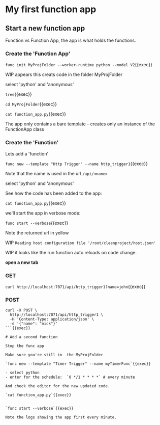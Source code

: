 # My first function app


## Start a new function app

Function vs Function App, the app is what holds the functions.

### Create the 'Function App'

`func init MyProjFolder --worker-runtime python --model V2`{{exec}}

WIP appears this creats code in the folder MyProjFolder



select 'python' and 'anonymous'

`tree`{{exec}}

`cd MyProjFolder`{{exec}}

`cat function_app.py`{{exec}}

The app only contains a bare template - creates only an instance of the FunctionApp class

### Create the 'Function'

Lets add a 'function'

`func new --template "Http Trigger" --name http_trigger1`{{exec}}

Note that the name is used in the url `/api/<name>`

select 'python' and 'anonymous'

See how the code has been added to the app:

`cat function_app.py`{{exec}}

we'll start the app in verbose mode:

`func start --verbose`{{exec}}

Note the returned url in yellow

WIP `Reading host configuration file '/root/cleanproject/host.json'`

WIP it looks like the run function auto reloads on code change.

**open a new tab**


### GET

`curl http://localhost:7071/api/http_trigger1?name=john`{{exec}}


### POST
```
curl -X POST \
  http://localhost:7071/api/http_trigger1 \
  -H 'Content-Type: application/json' \
  -d '{"name": "nick"}'
```{{exec}}

# Add a second function

Stop the func app

Make sure you're still in  the MyProjFolder

`func new --template "Timer Trigger" --name myTimerFunc`{{exec}}

- select python
- enter for the schedule:  `0 */1 * * * *` # every minute

And check the editor for the new updated code.

`cat function_app.py`{{exec}}


`func start --verbose`{{exec}}

Note the logs showing the app first every minute.
